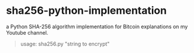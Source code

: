 # sha256-python-implementation
a Python SHA-256 algorithm implementation for Bitcoin explanations on my Youtube channel.



> usage: sha256.py "string to encrypt"
